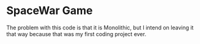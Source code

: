 # SpaceWar Game
The problem with this code is that it is Monolithic, but I intend on leaving it that way because that was my first coding project ever.
